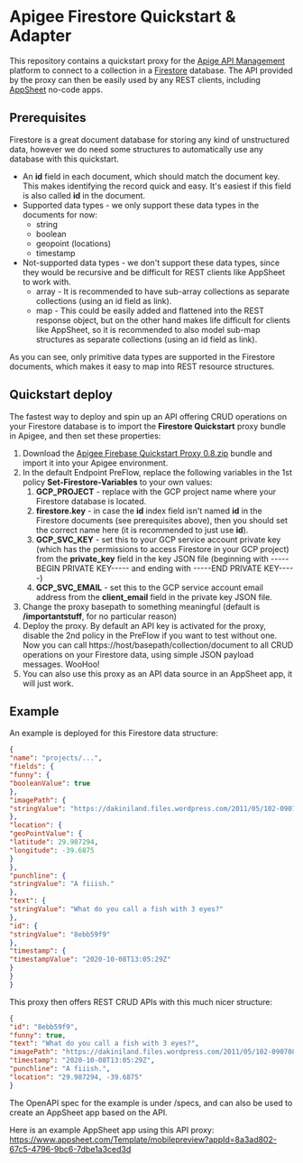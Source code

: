 # Apigee Firestore Quickstart & Adapter
This repository contains a quickstart proxy for the [Apige API Management](https://cloud.google.com/apigee) platform to connect to a collection in a [Firestore](https://firebase.google.com/products/firestore) database.  The API provided by the proxy can then be easily used by any REST clients, including [AppSheet](https://cloud.google.com/appsheet) no-code apps.

## Prerequisites
Firestore is a great document database for storing any kind of unstructured data, however we do need some structures to automatically use any database with this quickstart.
* An **id** field in each document, which should match the document key.  This makes identifying the record quick and easy.  It's easiest if this field is also called **id** in the document.
* Supported data types - we only support these data types in the documents for now:
    * string
    * boolean
    * geopoint (locations)
    * timestamp
* Not-supported data types - we don't support these data types, since they would be recursive and be difficult for REST clients like AppSheet to work with.
    * array - It is recommended to have sub-array collections as separate collections (using an id field as link).
    * map - This could be easily added and flattened into the REST response object, but on the other hand makes life difficult for clients like AppSheet, so it is recommended to also model sub-map structures as separate collections (using an id field as link).

As you can see, only primitive data types are supported in the Firestore documents, which makes it easy to map into REST resource structures.

## Quickstart deploy
The fastest way to deploy and spin up an API offering CRUD operations on your Firestore database is to import the **Firestore Quickstart** proxy bundle in Apigee, and then set these properties:

1. Download the [Apigee Firebase Quickstart Proxy 0.8.zip](https://github.com/apigee/api-platform-samples/releases/tag/v0.8-beta) bundle and import it into your Apigee environment.
2. In the default Endpoint PreFlow, replace the following variables in the 1st policy **Set-Firestore-Variables** to your own values:
    1. **GCP_PROJECT** - replace with the GCP project name where your Firestore database is located.
    2. **firestore.key** -  in case the **id** index field isn't named **id** in the Firestore documents (see prerequisites above), then you should set the correct name here (it is recommended to just use **id**).
    3. **GCP_SVC_KEY** - set this to your GCP service account private key (which has the permissions to access Firestore in your GCP project) from the **private_key** field in the key JSON file (beginning with -----BEGIN PRIVATE KEY----- and ending with -----END PRIVATE KEY-----)
    4. **GCP_SVC_EMAIL** - set this to the GCP service account email address from the **client_email** field in the private key JSON file.
3. Change the proxy basepath to something meaningful (default is **/importantstuff**, for no particular reason)
4. Deploy the proxy.  By default an API key is activated for the proxy, disable the 2nd policy in the PreFlow if you want to test without one.  Now you can call https://host/basepath/collection/document to all CRUD operations on your Firestore data, using simple JSON payload messages.  WooHoo!
5. You can also use this proxy as an API data source in an AppSheet app, it will just work.

## Example
An example is deployed for this Firestore data structure:
```json
{
"name": "projects/...",
"fields": {
"funny": {
"booleanValue": true
},
"imagePath": {
"stringValue": "https://dakiniland.files.wordpress.com/2011/05/102-0907085235-simpsons-mutant-fish-blinky.jpg"
},
"location": {
"geoPointValue": {
"latitude": 29.987294,
"longitude": -39.6875
}
},
"punchline": {
"stringValue": "A fiiish."
},
"text": {
"stringValue": "What do you call a fish with 3 eyes?"
},
"id": {
"stringValue": "8ebb59f9"
},
"timestamp": {
"timestampValue": "2020-10-08T13:05:29Z"
}
}
}
```
This proxy then offers REST CRUD APIs with this much nicer structure:
```json
{
"id": "8ebb59f9",
"funny": true,
"text": "What do you call a fish with 3 eyes?",
"imagePath": "https://dakiniland.files.wordpress.com/2011/05/102-0907085235-simpsons-mutant-fish-blinky.jpg",
"timestamp": "2020-10-08T13:05:29Z",
"punchline": "A fiiish.",
"location": "29.987294, -39.6875"
}
```
The OpenAPI spec for the example is under /specs, and can also be used to create an AppSheet app based on the API.

Here is an example AppSheet app using this API proxy: https://www.appsheet.com/Template/mobilepreview?appId=8a3ad802-67c5-4796-9bc6-7dbe1a3ced3d
